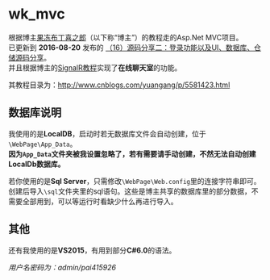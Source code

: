 # wk_mvc

根据博主[果冻布丁喜之郎](http://yuangang.cnblogs.com)（以下称“博主”）的教程走的Asp.Net MVC项目。  
已更新到 **2016-08-20** 发布的 [（16）源码分享二：登录功能以及UI、数据库、仓储源码分享](http://www.cnblogs.com/yuangang/p/5789748.html)。   
并且根据博主的[SignalR教程](http://www.cnblogs.com/yuangang/p/5617704.html)实现了**在线聊天室**的功能。

其教程目录为：<http://www.cnblogs.com/yuangang/p/5581423.html>

## 数据库说明

我使用的是**LocalDB**，启动时若无数据库文件会自动创建，位于`\WebPage\App_Data`。  
**因为`App_Data`文件夹被我设置忽略了，若有需要请手动创建，不然无法自动创建LocalDb数据库。**  
  
若你使用的是**Sql Server**，只需修改`\WebPage\Web.config`里的连接字符串即可。  
创建后导入`\sql`文件夹里的sql语句。这些是博主共享的数据库里的部分数据，不需要全部用到，可以等运行时看缺少什么再进行导入。

## 其他
还有我使用的是**VS2015**，有用到部分**C#6.0**的语法。

*用户名密码为：admin/pai415926*

